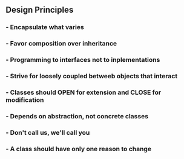 ## Design Principles
### - Encapsulate what varies
### - Favor composition over inheritance
### - Programming to interfaces not to inplementations
### - Strive for loosely coupled betweeb objects that interact
### - Classes should OPEN for extension and CLOSE for modification
### - Depends on abstraction, not concrete classes
### - Don't call us, we'll call you
### - A class should have only one reason to change




